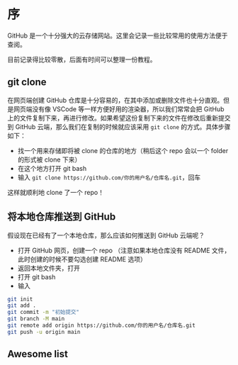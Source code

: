 # 序

GitHub 是一个十分强大的云存储网站。这里会记录一些比较常用的使用方法便于查阅。

目前记录得比较零散，后面有时间可以整理一份教程。

## git clone

在网页端创建 GitHub 仓库是十分容易的，在其中添加或删除文件也十分直观。但是网页端没有像 VSCode 等一样方便好用的渲染器，所以我们常常会把 GitHub 上的文件复制下来，再进行修改。如果希望这份复制下来的文件在修改后重新提交到 GitHub 云端，那么我们在复制的时候就应该采用 `git clone` 的方式。具体步骤如下：

- 找一个用来存储即将被 clone 的仓库的地方（稍后这个 repo 会以一个 folder 的形式被 clone 下来）
- 在这个地方打开 git bash
- 输入 `git clone https://github.com/你的用户名/仓库名.git`，回车

这样就顺利地 clone 了一个 repo！

## 将本地仓库推送到 GitHub

假设现在已经有了一个本地仓库，那么应该如何推送到 GitHub 云端呢？

- 打开 GitHub 网页，创建一个 repo （注意如果本地仓库没有 README 文件，此时创建的时候不要勾选创建 README 选项）
- 返回本地文件夹，打开
- 打开 git bash
- 输入 
```bash
git init
git add .
git commit -m "初始提交"
git branch -M main
git remote add origin https://github.com/你的用户名/仓库名.git
git push -u origin main
```

## Awesome list




